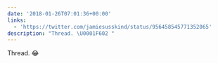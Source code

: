 ```yaml
---
date: '2018-01-26T07:01:36+00:00'
links:
  - 'https://twitter.com/jamiesusskind/status/956458545771352065'
description: "Thread. \U0001F602 "
---
```

Thread. 😂 
